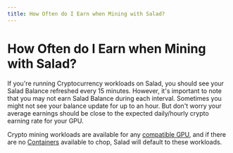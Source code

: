 ```yaml
---
title: How Often do I Earn when Mining with Salad?
---
```


# How Often do I Earn when Mining with Salad?

If you're running Cryptocurrency workloads on Salad, you should see your Salad Balance refreshed every 15 minutes.
However, it's important to note that you may not earn Salad Balance during each interval. Sometimes you might not see
your balance update for up to an hour. But don't worry your average earnings should be close to the expected
daily/hourly crypto earning rate for your GPU.

Crypto mining workloads are available for any
[compatible GPU](https://support.salad.com/article/78-is-my-machine-compatible-with-salad), and if there are no
[Containers](https://www.youtube.com/watch?v=Ts2CrvnaxvY) available to chop, Salad will default to these workloads.
